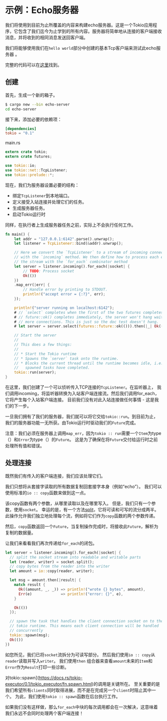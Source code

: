 # 示例：Echo服务器

我们将使用到目前为止所覆盖的内容来构建echo服务器。这是一个Tokio应用程序，它包含了我们迄今为止学到的所有内容。服务器将简单地从连接的客户端接收消息，并将收到的相同消息发送回客户端。

我们将能够使用我们在`hello world`部分中创建的基本Tcp客户端来测试此echo服务器 。

完整的代码可以在[这里](https://github.com/tokio-rs/tokio/blob/master/examples/echo.rs)找到。

## 创建

首先，生成一个新的箱子。

```bash
$ cargo new --bin echo-server
cd echo-server
```

接下来，添加必要的依赖项：

```toml
[dependencies]
tokio = "0.1"
```

main.rs

```rust
extern crate tokio;
extern crate futures;

use tokio::io;
use tokio::net::TcpListener;
use tokio::prelude::*;
```

现在，我们为服务器设置必要的结构：

* 绑定`TcpListener`到本地端口。
* 定义接受入站连接并处理它们的任务。
* 生成服务器任务。
* 启动Tokio运行时

同样，在执行者上生成服务器任务之前，实际上不会执行任何工作。

```rust
fn main() {
    let addr = "127.0.0.1:6142".parse().unwrap();
    let listener = TcpListener::bind(&addr).unwrap();

    // Here we convert the `TcpListener` to a stream of incoming connections
    // with the `incoming` method. We then define how to process each element in
    // the stream with the `for_each` combinator method
    let server = listener.incoming().for_each(|socket| {
        // TODO: Process socket
        Ok(())
    })
    .map_err(|err| {
        // Handle error by printing to STDOUT.
        println!("accept error = {:?}", err);
    });

    println!("server running on localhost:6142");
    # // `select` completes when the first of the two futures completes. Since
    # // future::ok() completes immediately, the server won't hang waiting for
    # // more connections. This is just so the doc test doesn't hang.
    # let server = server.select(futures::future::ok(())).then(|_| Ok(()));

    // Start the server
    //
    // This does a few things:
    //
    // * Start the Tokio runtime
    // * Spawns the `server` task onto the runtime.
    // * Blocks the current thread until the runtime becomes idle, i.e. all
    //   spawned tasks have completed.
    tokio::run(server);
}
```

在这里，我们创建了一个可以侦听传入TCP连接的`TcpListener`。在监听器上， 我们调用incoming，将监听器转换为入站客户端连接流。然后我们调用for_each，它将产生每个入站客户端连接。 目前我们没有对此入站连接做任何事情 - 这是我们的下一步。

一旦我们拥有了我们的服务器，我们就可以将它交给`tokio::run`。到目前为止，我们的服务器功能一无所获。由Tokio运行时驱动我们的`Future`完成。

注意：我们必须在服务器上调用`map_err`，因为`tokio :: run`需要一个`Item`为type（）和`Error`为type（）的`Future`。 这是为了确保在将`Future`交付给运行时之前处理所有值和错误。

## 处理连接

既然我们有传入的客户端连接，我们应该处理它们。

我们只想将从套接字读取的所有数据复制回套接字本身（例如“echo”）。 我们可以使用标准的`io :: copy`函数来做到这一点。

该copy函数有两个参数，从哪里读取以及在哪里写入。 但是，我们只有一个参数，使用`socket`。 幸运的是，有一个方法[split](https://docs.rs/tokio-io/0.1/tokio_io/trait.AsyncRead.html#method.split)，它将可读和可写的流分成两半。 此操作允许我们独立地处理每个流，例如将它们作为`copy`函数的两个参数传递。

然后，`copy`函数返回一个`Future`，当复制操作完成时，将接收此`Future`，解析为复制的数据量。

让我们来看看我们再次传递给`for_each`的闭包。

```rust
let server = listener.incoming().for_each(|socket| {
  // split the socket stream into readable and writable parts
  let (reader, writer) = socket.split();
  // copy bytes from the reader into the writer
  let amount = io::copy(reader, writer);

  let msg = amount.then(|result| {
    match result {
      Ok((amount, _, _)) => println!("wrote {} bytes", amount),
      Err(e)             => println!("error: {}", e),
    }

    Ok(())
  });

  // spawn the task that handles the client connection socket on to the
  // tokio runtime. This means each client connection will be handled
  // concurrently
  tokio::spawn(msg);
  Ok(())
})
```

如您所见，我们已将`socket`流拆分为可读写部分。 然后我们使用`io :: copy`从`reader`读取并写入`writer`。 我们使用`then` 组合器来查看`amount`未来的`Item`和`Error`作为`Result`打印一些诊断。

对tokio::spawn](https://docs.rs/tokio-executor/0.1/tokio_executor/fn.spawn.html)的调用是关键所在。 至关重要的是我们希望所有`clients`同时取得进展，而不是在完成另一个`client`时阻止其中一个。 为此，我们使用`tokio :: spawn`函数在后台执行工作。

如果我们没有这样做，那么`for_each`中块的每次调用都会在一次解决，这意味着我们永远不会同时处理两个客户端连接！
